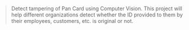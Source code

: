> Detect tampering of Pan Card using Computer Vision.
> This project will help different organizations detect whether the ID provided to them by their employees, customers, etc. is original or not.

> 
